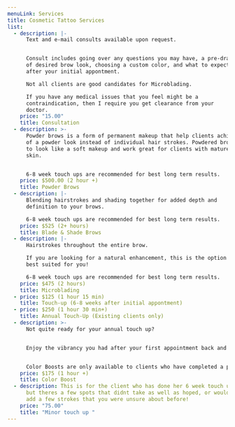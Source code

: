```yaml
---
menuLink: Services
title: Cosmetic Tattoo Services
list:
  - description: |-
      Text and e-mail consults available upon request.


      Consult includes going over any questions you may have, a pre-draw
      of desired brow look, choosing a custom color, and what to expect
      after your initial appontment.

      Not all clients are good candidates for Microblading. 

      If you have any medical issues that you feel might be a
      contraindication, then I require you get clearance from your
      doctor.
    price: "15.00"
    title: Consultation
  - description: >-
      Powder brows is a form of permanent makeup that help clients achieve more
      of a powder look instead of individual hair strokes. Powdered brows heal
      to look like a soft makeup and work great for clients with mature or oily
      skin.


      6-8 week touch ups are recommended for best long term results.
    price: $500.00 (2 hour +)
    title: Powder Brows
  - description: |-
      Blending hairstrokes and shading together for added depth and
      definition to your brows.

      6-8 week touch ups are recommended for best long term results.
    price: $525 (2+ hours)
    title: Blade & Shade Brows
  - description: |-
      Hairstrokes throughout the entire brow. 

      If you are looking for a natural enhancement, this is the option
      best suited for you!

      6-8 week touch ups are recommended for best long term results.
    price: $475 (2 hours)
    title: Microblading
  - price: $125 (1 hour 15 min)
    title: Touch-up (6-8 weeks after initial appontment)
  - price: $250 (1 hour 30 min+)
    title: Annual Touch-Up (Existing clients only)
  - description: >-
      Not quite ready for your annual touch up?


      Enjoy the vibrancy you had after your first appointment back and get a color boost!


      Color Boosts are only available to clients who have completed a previous microblading session with me in the past; no sooner than 6 months after initial appointment.
    price: $175 (1 hour +)
    title: Color Boost
  - description: This is for the client who has done her 6 week touch up already-
      but theres a few spots that didnt take as well as hoped, or would like to
      add a few strokes that you were unsure about before!
    price: "75.00"
    title: "Minor touch up "
---
```

